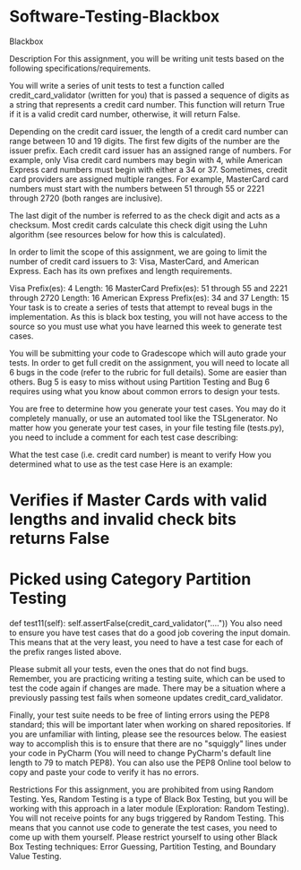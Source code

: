 # Software-Testing-Blackbox
Blackbox


Description
For this assignment, you will be writing unit tests based on the following specifications/requirements.

You will write a series of unit tests to test a function called credit_card_validator (written for you) that is passed a sequence
of digits as a string that represents a credit card number. This function will return True if it is a valid credit card number, 
otherwise, it will return False.

Depending on the credit card issuer, the length of a credit card number can range between 10 and 19 digits. The first few digits 
of the number are the issuer prefix. Each credit card issuer has an assigned range of numbers. For example, only Visa credit card 
numbers may begin with 4, while American Express card numbers must begin with either a 34 or 37. Sometimes, credit card providers 
are assigned multiple ranges. For example, MasterCard card numbers must start with the numbers between 51 through 55 or 2221 
through 2720 (both ranges are inclusive). 

The last digit of the number is referred to as the check digit and acts as a checksum. Most credit cards calculate this check 
digit using the Luhn algorithm (see resources below for how this is calculated).

In order to limit the scope of this assignment, we are going to limit the number of credit card issuers to 3: Visa, MasterCard, 
and American Express. Each has its own prefixes and length requirements.

Visa
Prefix(es): 4
Length: 16
MasterCard
Prefix(es): 51 through 55 and 2221 through 2720 
Length: 16
American Express
Prefix(es): 34 and 37
Length: 15
Your task is to create a series of tests that attempt to reveal bugs in the implementation. As this is black box testing, you 
will not have access to the source so you must use what you have learned this week to generate test cases.

You will be submitting your code to Gradescope which will auto grade your tests. In order to get full credit on the assignment, 
you will need to locate all 6 bugs in the code (refer to the rubric for full details). Some are easier than others. Bug 5 is easy 
to miss without using Partition Testing and Bug 6 requires using what you know about common errors to design your tests.

You are free to determine how you generate your test cases. You may do it completely manually, or use an automated tool like the 
TSLgenerator. No matter how you generate your test cases, in your file testing file (tests.py), you need to include a comment for
each test case describing:

What the test case (i.e. credit card number) is meant to verify
How you determined what to use as the test case
Here is an example:

# Verifies if Master Cards with valid lengths and invalid check bits returns False
# Picked using Category Partition Testing
def test11(self):
        self.assertFalse(credit_card_validator("...."))
You also need to ensure you have test cases that do a good job covering the input domain. This means that at the very least, you 
need to have a test case for each of the prefix ranges listed above.

Please submit all your tests, even the ones that do not find bugs. Remember, you are practicing writing a testing suite, which can 
be used to test the code again if changes are made. There may be a situation where a previously passing test fails when someone 
updates credit_card_validator.

Finally, your test suite needs to be free of linting errors using the PEP8 standard; this will be important later when working on 
shared repositories. If you are unfamiliar with linting, please see the resources below. The easiest way to accomplish this is to 
ensure that there are no "squiggly" lines under your code in PyCharm (You will need to change PyCharm's default line length to 79 
to match PEP8). You can also use the PEP8 Online tool below to copy and paste your code to verify it has no errors.

Restrictions
For this assignment, you are prohibited from using Random Testing. Yes, Random Testing is a type of Black Box Testing, but you 
will be working with this approach in a later module (Exploration: Random Testing). You will not receive points for any bugs 
triggered by Random Testing. This means that you cannot use code to generate the test cases, you need to come up with them yourself.
Please restrict yourself to using other Black Box Testing techniques: Error Guessing, Partition Testing, and Boundary Value Testing.
